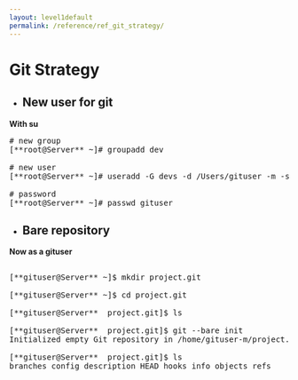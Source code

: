 ```yaml
---
layout: level1default 
permalink: /reference/ref_git_strategy/
---
```


# Git Strategy 

- <h2> New user for git</h2>

**With su**
<pre>
# new group
[**root@Server** ~]# groupadd dev

# new user
[**root@Server** ~]# useradd -G devs -d /Users/gituser -m -s /bin/bash gituser

# password
[**root@Server** ~]# passwd gituser
</pre>

- <h2> Bare repository </h2> 

**Now as a gituser**
<pre>

[**gituser@Server** ~]$ mkdir project.git

[**gituser@Server** ~]$ cd project.git

[**gituser@Server**  project.git]$ ls

[**gituser@Server**  project.git]$ git --bare init
Initialized empty Git repository in /home/gituser-m/project.git/

[**gituser@Server**  project.git]$ ls
branches config description HEAD hooks info objects refs
</pre>

